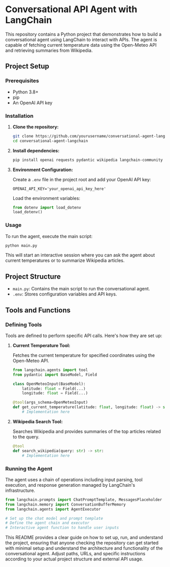 # Conversational API Agent with LangChain

This repository contains a Python project that demonstrates how to build a conversational agent using LangChain to interact with APIs. The agent is capable of fetching current temperature data using the Open-Meteo API and retrieving summaries from Wikipedia.

## Project Setup

### Prerequisites

- Python 3.8+
- pip
- An OpenAI API key

### Installation

1. **Clone the repository:**

   ```bash
   git clone https://github.com/yourusername/conversational-agent-langchain.git
   cd conversational-agent-langchain
   ```

2. **Install dependencies:**

   ```bash
   pip install openai requests pydantic wikipedia langchain-community dotenv
   ```

3. **Environment Configuration:**

   Create a `.env` file in the project root and add your OpenAI API key:

   ```plaintext
   OPENAI_API_KEY='your_openai_api_key_here'
   ```

   Load the environment variables:

   ```python
   from dotenv import load_dotenv
   load_dotenv()
   ```

### Usage

To run the agent, execute the main script:

```bash
python main.py
```

This will start an interactive session where you can ask the agent about current temperatures or to summarize Wikipedia articles.

## Project Structure

- `main.py`: Contains the main script to run the conversational agent.
- `.env`: Stores configuration variables and API keys.

## Tools and Functions

### Defining Tools

Tools are defined to perform specific API calls. Here's how they are set up:

1. **Current Temperature Tool:**

   Fetches the current temperature for specified coordinates using the Open-Meteo API.

   ```python
   from langchain.agents import tool
   from pydantic import BaseModel, Field

   class OpenMeteoInput(BaseModel):
       latitude: float = Field(...)
       longitude: float = Field(...)

   @tool(args_schema=OpenMeteoInput)
   def get_current_temperature(latitude: float, longitude: float) -> str:
       # Implementation here
   ```

2. **Wikipedia Search Tool:**

   Searches Wikipedia and provides summaries of the top articles related to the query.

   ```python
   @tool
   def search_wikipedia(query: str) -> str:
       # Implementation here
   ```

### Running the Agent

The agent uses a chain of operations including input parsing, tool execution, and response generation managed by LangChain's infrastructure.

```python
from langchain.prompts import ChatPromptTemplate, MessagesPlaceholder
from langchain.memory import ConversationBufferMemory
from langchain.agents import AgentExecutor

# Set up the chat model and prompt template
# Define the agent chain and executor
# Interactive agent function to handle user inputs
```

This README provides a clear guide on how to set up, run, and understand the project, ensuring that anyone checking the repository can get started with minimal setup and understand the architecture and functionality of the conversational agent. Adjust paths, URLs, and specific instructions according to your actual project structure and external API usage.
